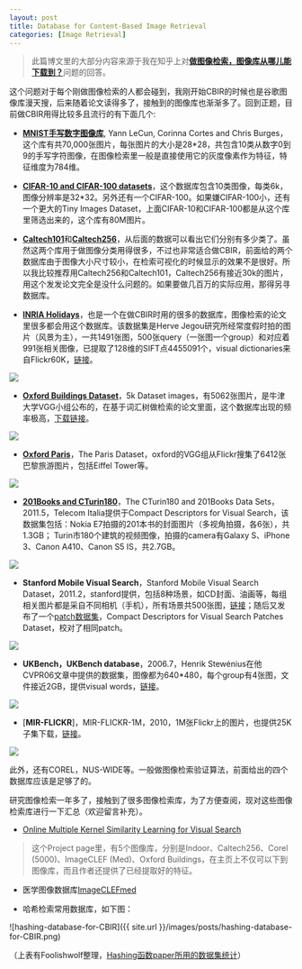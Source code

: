 ```yaml
---
layout: post
title: Database for Content-Based Image Retrieval
categories: [Image Retrieval]
---
```


>此篇博文里的大部分内容来源于我在知乎上对[**做图像检索，图像库从哪儿能下载到？**](https://www.zhihu.com/question/25039851)问题的回答。

这个问题对于每个刚做图像检索的人都会碰到，我刚开始CBIR的时候也是谷歌图像库漫天搜，后来随着论文读得多了，接触到的图像库也渐渐多了。回到正题，目前做CBIR用得比较多且流行的有下面几个:

- [**MNIST手写数字图像库**](http://yann.lecun.com/exdb/mnist/), Yann LeCun, Corinna Cortes and Chris Burges，这个库有共70,000张图片，每张图片的大小是28*28，共包含10类从数字0到9的手写字符图像，在图像检索里一般是直接使用它的灰度像素作为特征，特征维度为784维。

- [**CIFAR-10 and CIFAR-100 datasets**](http://www.cs.toronto.edu/~kriz/cifar.html)，这个数据库包含10类图像，每类6k，图像分辨率是32*32。另外还有一个CIFAR-100。如果嫌CIFAR-100小，还有一个更大的Tiny Images Dataset，上面CIFAR-10和CIFAR-100都是从这个库里筛选出来的，这个库有80M图片。

- [**Caltech101**](http://www.vision.caltech.edu/Image_Datasets/Caltech101/)和[**Caltech256**](http://www.vision.caltech.edu/Image_Datasets/Caltech256/)，从后面的数据可以看出它们分别有多少类了。虽然这两个库用于做图像分类用得很多，不过也非常适合做CBIR，前面给的两个数据库由于图像大小尺寸较小，在检索可视化的时候显示的效果不是很好。所以我比较推荐用Caltech256和Caltech101，Caltech256有接近30k的图片，用这个发发论文完全是没什么问题的。如果要做几百万的实际应用，那得另寻数据库。

- [**INRIA Holidays**](http://lear.inrialpes.fr/people/jegou/data.php#holidays)，也是一个在做CBIR时用的很多的数据库，图像检索的论文里很多都会用这个数据库。该数据集是Herve Jegou研究所经常度假时拍的图片（风景为主），一共1491张图，500张query（一张图一个group）和对应着991张相关图像，已提取了128维的SIFT点4455091个，visual dictionaries来自Flickr60K，[链接](http://lear.inrialpes.fr/~jegou/data.php)。

![](https://pic2.zhimg.com/48e6a9ca67631ba5c8f6acd53d08c229_b.jpg)

- [**Oxford Buildings Dataset**](http://www.robots.ox.ac.uk/~vgg/data/oxbuildings/)，5k Dataset images，有5062张图片，是牛津大学VGG小组公布的，在基于词汇树做检索的论文里面，这个数据库出现的频率极高，[下载链接](https://link.zhihu.com/?target=http%3A//www.robots.ox.ac.uk/%7Evgg/data/oxbuildings/)。

![](https://pic2.zhimg.com/62eabc4c1e4a86b4642a8edb19295671_b.jpg)

- [**Oxford Paris**](http://www.robots.ox.ac.uk/~vgg/data/parisbuildings/)，The Paris Dataset，oxford的VGG组从Flickr搜集了6412张巴黎旅游图片，包括Eiffel Tower等。

![](https://pic2.zhimg.com/739a8f6986aa61c24cccb29091571955_b.jpg)

- [**201Books and CTurin180**](http://pacific.tilab.com/www/datasets/)，The CTurin180 and 201Books Data Sets，2011.5，Telecom Italia提供于Compact Descriptors for Visual Search，该数据集包括：Nokia E7拍摄的201本书的封面图片（多视角拍摄，各6张），共1.3GB； Turin市180个建筑的视频图像，拍摄的camera有Galaxy S、iPhone 3、Canon A410、Canon S5 IS，共2.7GB。

![](https://pic2.zhimg.com/2ef44eb8d73583885f5ec74c70289bfd_b.jpg)

- **Stanford Mobile Visual Search**，Stanford Mobile Visual Search Dataset，2011.2，stanford提供，包括8种场景，如CD封面、油画等，每组相关图片都是采自不同相机（手机），所有场景共500张图，[链接](https://purl.stanford.edu/rb470rw0983)；随后又发布了一个[patch数据集](https://link.zhihu.com/?target=http%3A//blackhole1.stanford.edu/ivms/Datasets.htm)，Compact Descriptors for Visual Search Patches Dataset，校对了相同patch。 

![](https://pic3.zhimg.com/5b6a84ada03551c5d16143b590812692_b.jpg)

- **UKBench，UKBench database**，2006.7，Henrik Stewénius在他CVPR06文章中提供的数据集，图像都为640*480，每个group有4张图，文件接近2GB，提供visual words，[链接](http://www.vis.uky.edu/~stewe/ukbench/)。

![](https://pic2.zhimg.com/c3e25beadb60d1a4da0817208f155b55_b.png)

- [**MIR-FLICKR**]，MIR-FLICKR-1M，2010，1M张Flickr上的图片，也提供25K子集下载，[链接](https://link.zhihu.com/?target=http%3A//blackhole1.stanford.edu/ivms/Datasets.htm)。

![](https://pic3.zhimg.com/edb34079eb14a8dd9e29dbb14c52d12a_b.jpg)

此外，还有COREL，NUS-WIDE等。一般做图像检索验证算法，前面给出的四个数据库应该是足够了的。

研究图像检索一年多了，接触到了很多图像检索库，为了方便查阅，现对这些图像检索库进行一下汇总（欢迎留言补充）。

- [Online Multiple Kernel Similarity Learning for Visual Search](http://omks.stevenhoi.org/)

> 这个Project page里，有5个图像库，分别是Indoor、Caltech256、Corel (5000)、ImageCLEF (Med)、Oxford Buildings，在主页上不仅可以下到图像库，而且作者还提供了已经提取好的特征。

- 医学图像数据库[ImageCLEFmed](http://ir.ohsu.edu/image/)

- 哈希检索常用数据库，如下图：

![hashing-database-for-CBIR]({{ site.url }}/images/posts/hashing-database-for-CBIR.png)

（上表有Foolishwolf整理，[Hashing函数paper所用的数据集统计](http://blog.csdn.net/foolishwolf_x/article/details/38678969)）





